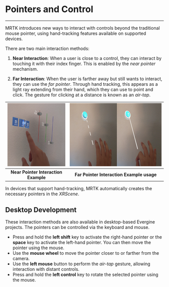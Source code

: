 # Pointers and Control
---
MRTK introduces new ways to interact with controls beyond the traditional mouse pointer, using hand-tracking features available on supported devices.

There are two main interaction methods:

1. **Near Interaction**: When a user is close to a control, they can interact by touching it with their index finger. This is enabled by the _near pointer_ mechanism.

2. **Far Interaction**: When the user is farther away but still wants to interact, they can use the _far pointer_. Through hand tracking, this appears as a light ray extending from their hand, which they can use to point and click. The gesture for clicking at a distance is known as an _air-tap_.


|<img alt="Near pointer" src="images/near_pointer.png" height="200">|<img alt="Far pointer" src="images/far_pointer.png" height="200">|
|:--:|:--:|
| **Near Pointer Interaction Example** | **Far Pointer Interaction Example usage** |

In devices that support hand-tracking, MRTK automatically creates the necessary pointers in the _XRScene_.

## Desktop Development
These interaction methods are also available in desktop-based Evergine projects. The pointers can be controlled via the keyboard and mouse.

- Press and hold the **left shift** key to activate the right-hand pointer or the **space** key to activate the left-hand pointer. You can then move the pointer using the mouse.
- Use the **mouse wheel** to move the pointer closer to or farther from the camera.
- Use the **left mouse** button to perform the _air-tap_ gesture, allowing interaction with distant controls.
- Press and hold the **left control** key to rotate the selected pointer using the mouse.